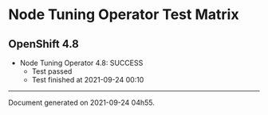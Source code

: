 
Node Tuning Operator Test Matrix
================================

OpenShift 4.8
-------------


* Node Tuning Operator 4.8: SUCCESS
  - Test passed
  - Test finished at 2021-09-24 00:10


---
Document generated on 2021-09-24 04h55.
